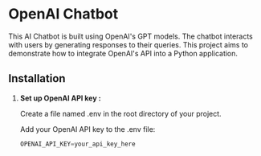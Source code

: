 # OpenAI Chatbot

This AI Chatbot is built using OpenAI's GPT models. The chatbot interacts with users by generating responses to their queries. This project aims to demonstrate how to integrate OpenAI's API into a Python application.


## Installation

1. **Set up OpenAI API key :** 

   Create a file named .env in the root directory of your project.
   
   Add your OpenAI API key to the .env file:
   
      ```python
   OPENAI_API_KEY=your_api_key_here 
      ```

   
